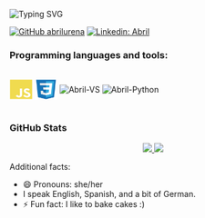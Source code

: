 ![Typing SVG](https://readme-typing-svg.demolab.com?font=Fira+Code&pause=1000&color=6793F7&width=400&lines=Hi%2C+there!+I'm+Abril+Urena.;Welcome+to+my+GitHub+profile!+)

[![GitHub abrilurena](https://img.shields.io/github/followers/abrilurena?label=follow&style=social)](https://github.com/abrilurena)
[![Linkedin: Abril](https://img.shields.io/badge/-Abril%20Urena-blue?style=flat-square&logo=Linkedin&logoColor=white&link=https://www.linkedin.com/in/abrilurena/)](https://www.linkedin.com/in/abrilurena/) 
<!--
<img src="https://media1.giphy.com/media/v1.Y2lkPTc5MGI3NjExczd2ZHhxcnJ0ZTJrMms4czV2NHViYjBxemh5NzQ2OGU3YWxtYTk3ciZlcD12MV9pbnRlcm5hbF9naWZfYnlfaWQmY3Q9Zw/fib2gHdY5NCJMbX9qz/giphy.gif" alt="Pixel Art" align="right" width="200"> -->

### Programming languages and tools:

<div style="display: inline_block"><br>
  <img align="center" alt="Abril-Js" height="35" width="40" src="https://raw.githubusercontent.com/devicons/devicon/master/icons/javascript/javascript-plain.svg">
  <!--<img align="center" alt="Abril-HTML" height="35" width="40" src="https://raw.githubusercontent.com/devicons/devicon/master/icons/html5/html5-original.svg">-->
  <img align="center" alt="Abril-CSS" height="35" width="40" src="https://raw.githubusercontent.com/devicons/devicon/master/icons/css3/css3-original.svg">
  <img align="center" alt="Abril-VS" height="35" width="40" src="https://cdn.jsdelivr.net/gh/devicons/devicon/icons/vscode/vscode-original.svg">
<!--  <img align="center" alt="Abril-Git" height="35" width="40" src="https://cdn.jsdelivr.net/gh/devicons/devicon/icons/git/git-original.svg"> !-->
  <img align ="center" alt="Abril-Python" height="35" width="40" src="https://cdn.jsdelivr.net/gh/devicons/devicon/icons/python/python-original.svg">
</div><br>

### GitHub Stats

<div align="center" style="display: flex; justify-content: center;">
  <a href="https://github.com/abrilurena">
    <img height="195px" src="https://github-readme-stats.vercel.app/api?username=abrilurena&show_icons=true&theme=one_dark_pro&include_all_commits=true&count_private=true"/>
    <img height="195px" src="https://github-readme-stats.vercel.app/api/top-langs/?username=abrilurena&layout=compact&langs_count=7&theme=one_dark_pro"/>
  </a>
</div>

Additional facts:

- 😄 Pronouns: she/her
- I speak English, Spanish, and a bit of German.
- ⚡ Fun fact: I like to bake cakes :)
